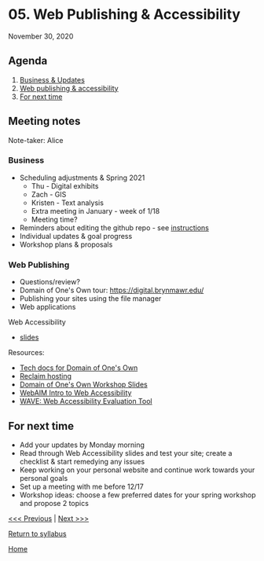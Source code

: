 # 05. Web Publishing & Accessibility
November 30, 2020


## Agenda
1. [Business & Updates](#meeting-notes)
2. [Web publishing & accessibility](#web-publishing)
3. [For next time](#for-next-time)

## Meeting notes
Note-taker: Alice

### Business
- Scheduling adjustments & Spring 2021
  - Thu - Digital exhibits
  - Zach - GIS
  - Kristen - Text analysis
  - Extra meeting in January - week of 1/18
  - Meeting time?
- Reminders about editing the github repo - see [instructions](../resources/instructions.md)
- Individual updates & goal progress
- Workshop plans & proposals

### Web Publishing
- Questions/review?
- Domain of One's Own tour: https://digital.brynmawr.edu/
- Publishing your sites using the file manager
- Web applications

Web Accessibility
- [slides](https://bit.ly/a11y-10-17)

Resources:
- [Tech docs for Domain of One's Own](https://techdocs.blogs.brynmawr.edu/category/domain-of-ones-own)
- [Reclaim hosting](https://reclaimhosting.com/)
- [Domain of One's Own Workshop Slides](https://docs.google.com/presentation/d/1kGqHGiTX1dYiLiHvQ4Cjvci8Q3lBsPM2eBoCGTQlv9Q/edit?usp=sharing)
- [WebAIM Intro to Web Accessibility](http://webaim.org/intro/)
- [WAVE: Web Accessibility Evaluation Tool](https://wave.webaim.org/)


## For next time
- Add your updates by Monday morning
- Read through Web Accessibility slides and test your site; create a checklist & start remedying any issues
- Keep working on your personal website and continue work towards your personal goals
- Set up a meeting with me before 12/17
- Workshop ideas: choose a few preferred dates for your spring workshop and propose 2 topics

[<<< Previous](/04-web.md) | [Next >>>]()

[Return to syllabus](../syllabus.md)

[Home](../README.md)
